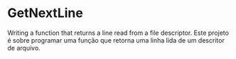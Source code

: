 # GetNextLine
Writing a function that returns a line read from a file descriptor.
Este projeto é sobre programar uma função que retorna uma linha lida de um descritor de arquivo.
